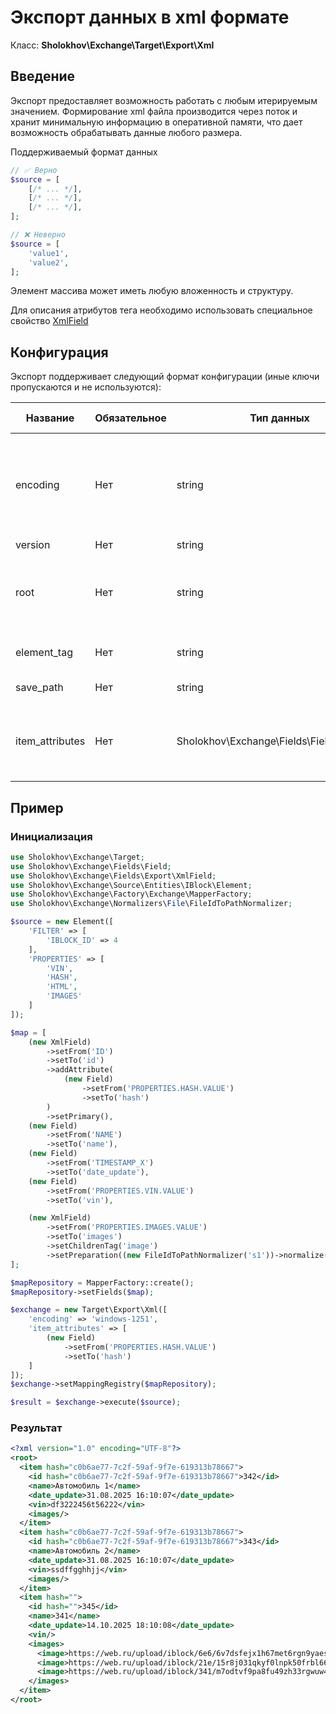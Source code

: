 # Экспорт данных в xml формате

Класс: **Sholokhov\Exchange\Target\Export\Xml**

## Введение

Экспорт предоставляет возможность работать с любым итерируемым значением. 
Формирование xml файла производится через поток и хранит
минимальную информацию в оперативной памяти, что дает возможность обрабатывать данные любого размера.

Поддерживаемый формат данных

```php
// ✅ Верно
$source = [
    [/* ... */],
    [/* ... */],
    [/* ... */],
];

// ❌ Неверно
$source = [
    'value1',
    'value2',
];
```

Элемент массива может иметь любую вложенность и структуру.

Для описания атрибутов тега необходимо использовать специальное свойство [XmlField](/2.1.x/guide/map/xml)

## Конфигурация

Экспорт поддерживает следующий формат конфигурации (иные ключи пропускаются и не используются):

| Название        | Обязательное | Тип данных                                 | Значение по умолчанию           | Описание                                                                                          |
|-----------------|--------------|--------------------------------------------|---------------------------------|---------------------------------------------------------------------------------------------------|
| encoding        | Нет          | string                                     | Кодировка из кластера или utf-8 | Кодировка данных в источнике. Если кодировка не utf-8, то производится автоматическая конвертация |
| version         | Нет          | string                                     | 1.0                             | Версия xml файла                                                                                  |
| root            | Нет          | string                                     | root                            | Название корневого тега, который хранит список импортируемых элементов                            |
| element_tag     | Нет          | string                                     | item                            | Тег хранения элемента сущности                                                                    |
| save_path       | Нет          | string                                     | /upload/tmp/export.xml          | Путь хранения экспорта                                                                            |
| item_attributes | Нет          | Sholokhov\Exchange\Fields\FieldInterface[] |                                 | Карта атрибутов элемента сущности. Логика работы аналогична карте импорта\экспорта                |


## Пример

### Инициализация
```php
use Sholokhov\Exchange\Target;
use Sholokhov\Exchange\Fields\Field;
use Sholokhov\Exchange\Fields\Export\XmlField;
use Sholokhov\Exchange\Source\Entities\IBlock\Element;
use Sholokhov\Exchange\Factory\Exchange\MapperFactory;
use Sholokhov\Exchange\Normalizers\File\FileIdToPathNormalizer;

$source = new Element([
    'FILTER' => [
        'IBLOCK_ID' => 4
    ],
    'PROPERTIES' => [
        'VIN',
        'HASH',
        'HTML',
        'IMAGES'
    ]
]);

$map = [
    (new XmlField)
        ->setFrom('ID')
        ->setTo('id')
        ->addAttribute(
            (new Field)
                ->setFrom('PROPERTIES.HASH.VALUE')
                ->setTo('hash')
        )
        ->setPrimary(),
    (new Field)
        ->setFrom('NAME')
        ->setTo('name'),
    (new Field)
        ->setFrom('TIMESTAMP_X')
        ->setTo('date_update'),
    (new Field)
        ->setFrom('PROPERTIES.VIN.VALUE')
        ->setTo('vin'),

    (new XmlField)
        ->setFrom('PROPERTIES.IMAGES.VALUE')
        ->setTo('images')
        ->setChildrenTag('image')
        ->setPreparation((new FileIdToPathNormalizer('s1'))->normalize(...))
];

$mapRepository = MapperFactory::create();
$mapRepository->setFields($map);

$exchange = new Target\Export\Xml([
    'encoding' => 'windows-1251',
    'item_attributes' => [
        (new Field)
            ->setFrom('PROPERTIES.HASH.VALUE')
            ->setTo('hash')
    ]
]);
$exchange->setMappingRegistry($mapRepository);

$result = $exchange->execute($source);
```

### Результат
```xml
<?xml version="1.0" encoding="UTF-8"?>
<root>
  <item hash="c0b6ae77-7c2f-59af-9f7e-619313b78667">
    <id hash="c0b6ae77-7c2f-59af-9f7e-619313b78667">342</id>
    <name>Автомобиль 1</name>
    <date_update>31.08.2025 16:10:07</date_update>
    <vin>df3222456t56222</vin>
    <images/>
  </item>
  <item hash="c0b6ae77-7c2f-59af-9f7e-619313b78667">
    <id hash="c0b6ae77-7c2f-59af-9f7e-619313b78667">343</id>
    <name>Автомобиль 2</name>
    <date_update>31.08.2025 16:10:07</date_update>
    <vin>ssdffgghhjj</vin>
    <images/>
  </item>
  <item hash="">
    <id hash="">345</id>
    <name>341</name>
    <date_update>14.10.2025 18:10:08</date_update>
    <vin/>
    <images>
      <image>https://web.ru/upload/iblock/6e6/6v7dsfejx1h67met6rgn9yaesl2fjxo0.gif</image>
      <image>https://web.ru/upload/iblock/21e/15r8j031qkyf0lnpk50frbl662taeoh3.gif</image>
      <image>https://web.ru/upload/iblock/341/m7odtvf9pa8fu49zh33rgwuw46dzxj7e.png</image>
    </images>
  </item>
</root>
```